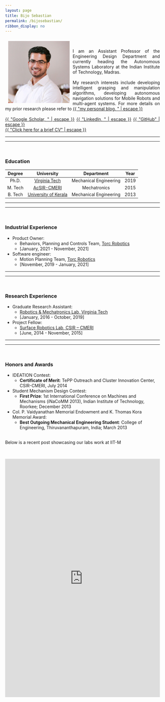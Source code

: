 ```yaml
---
layout: page
title: Bijo Sebastian
permalink: /bijosebastian/
ribbon_display: no
---
```


<img align="left" style="padding: 10px" src="/images/bijo.jpg" alt="Picture not available" width="200">

<p style="text-align: justify"> 
<br/>
<br/>
I am an Assistant Professor of the Engineering Design Department and currently heading the Autonomous Systems Laboratory at the Indian Institute of Technology, Madras.
<br/>
<br/>
My research interests include developing intelligent grasping and manipulation algorithms, developing autonomous navigation solutions for Mobile Robots and multi-agent systems. For more details on my prior research please refer to <a href="https://bijosebastian.wordpress.com/"> {{ "my personal blog. " | escape }}</a>
<br/>
<br/>
    <a href="https://scholar.google.com/citations?user=Z1nNEkcAAAAJ&hl=en"> {{ "Google Scholar, " | escape }}</a>
    <a href="https://www.linkedin.com/in/bijo-sebastian-389153147/"> {{ "LinkedIn, " | escape }}</a>
    <a href="https://github.com/BijoSebastian"> {{ "GitHub" | escape }}</a>
<br/>   
    <a href="/bijo_academic_CV.pdf"> {{ "Click here for a brief CV" | escape }}</a>
<br/>
</p>
<hr />
<hr />
<br/>

### Education

| Degree | University | Department | Year |
|:---:|:---:|:---:|:---:|
| Ph.D. | [Virginia Tech](http://www.me.vt.edu/) | Mechanical Engineering | 2019
| M. Tech | [AcSIR-CMERI](http://acsir.res.in/) | Mechatronics | 2015
| B. Tech | [University of Kerala](http://www.keralauniversity.ac.in/)| Mechanical Engineering | 2013

<hr />
<hr />
<br/>

### Industrial Experience

- Product Owner:
    - Behaviors, Planning and Controls Team, [Torc Robotics](https://torc.ai/)
    - [January, 2021 - November, 2021] 
- Software engineer:
    - Motion Planning Team, [Torc Robotics](https://torc.ai/) 
    - [November, 2019 - January, 2021]

<hr />
<hr />
<br/>

### Research Experience

- Graduate Research Assistant:
    -  [Robotics & Mechatronics Lab, Virginia Tech](http://rmlab.org/)
    -  [January, 2016 - October, 2019]  
- Project Fellow:
    - [Surface Robotics Lab, CSIR – CMERI](https://www.cmeri.res.in/)
    - [June, 2014 - November, 2015]


<hr />
<hr />
<br/>

### Honors and Awards

- IDEATION Contest:
    - __Certificate of Merit__: TePP Outreach and Cluster Innovation Center, CSIR-CMERI, July 2014
- Student Mechanism Design Contest:
    - __First Prize__: 1st International Conference on Machines and Mechanisms (iNaCoMM 2013), Indian Institute of Technology, Roorkee; December 2013
- Col. P. Vaidyanathan Memorial Endowment and K. Thomas Kora Memorial Award:
    - __Best Outgoing Mechanical Engineering Student__: College of Engineering, Thiruvananthapuram, India; March 2013

<p style="text-align: justify"> 
<br/>
Below is a recent post showcasing our labs work at IIT-M
</p>
<br/>
<p style="text-align: center"> 
<iframe src="https://www.linkedin.com/embed/feed/update/urn:li:ugcPost:7362865653768228864" height="773" width="504" frameborder="0" allowfullscreen="" title="Embedded post"></iframe>
</p>
<br/>






